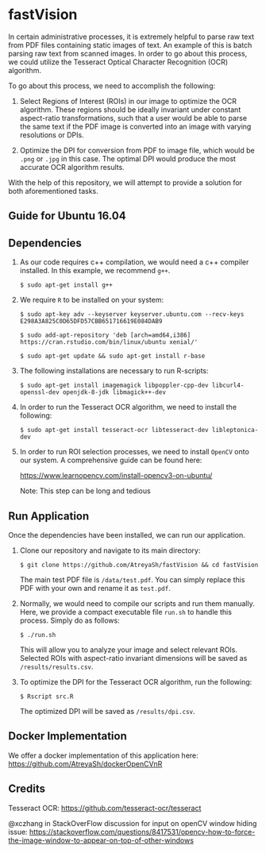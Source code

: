 # fastVision

In certain administrative processes, it is extremely helpful to parse raw text from PDF files containing static images of text. An example of this is batch parsing raw text from scanned images. In order to go about this process, we could utilize the Tesseract Optical Character Recognition (OCR) algorithm.

To go about this process, we need to accomplish the following:

1. Select Regions of Interest (ROIs) in our image to optimize the OCR algorithm. These regions should be ideally invariant under constant aspect-ratio transformations, such that a user would be able to parse the same text if the PDF image is converted into an image with varying resolutions or DPIs.

2. Optimize the DPI for conversion from PDF to image file, which would be `.png` or `.jpg` in this case. The optimal DPI would produce the most accurate OCR algorithm results.

With the help of this repository, we will attempt to provide a solution for both aforementioned tasks.

## Guide for Ubuntu 16.04

## Dependencies

1. As our code requires c++ compilation, we would need a c++ compiler installed. In this example, we recommend `g++`.

   ```shell
   $ sudo apt-get install g++
   ```
   
2. We require `R` to be installed on your system:

   ```shell
   $ sudo apt-key adv --keyserver keyserver.ubuntu.com --recv-keys E298A3A825C0D65DFD57CBB651716619E084DAB9
   
   $ sudo add-apt-repository 'deb [arch=amd64,i386] https://cran.rstudio.com/bin/linux/ubuntu xenial/'
   
   $ sudo apt-get update && sudo apt-get install r-base
   ```

3. The following installations are necessary to run R-scripts:

   ```shell
   $ sudo apt-get install imagemagick libpoppler-cpp-dev libcurl4-openssl-dev openjdk-8-jdk libmagick++-dev
   ```

4. In order to run the Tesseract OCR algorithm, we need to install the following:

   ```shell
   $ sudo apt-get install tesseract-ocr libtesseract-dev libleptonica-dev
   ```

5. In order to run ROI selection processes, we need to install `OpenCV` onto our system. A comprehensive guide can be found here:

   https://www.learnopencv.com/install-opencv3-on-ubuntu/
   
   Note: This step can be long and tedious

## Run Application

Once the dependencies have been installed, we can run our application. 

1. Clone our repository and navigate to its main directory:

   ```shell
   $ git clone https://github.com/AtreyaSh/fastVision && cd fastVision
   ```

   The main test PDF file is `/data/test.pdf`. You can simply replace this PDF with your own and rename it as `test.pdf`.

2. Normally, we would need to compile our scripts and run them manually. Here, we provide a compact executable file `run.sh` to handle this process. Simply do as follows:

   ```shell
   $ ./run.sh
   ```

   This will allow you to analyze your image and select relevant ROIs. Selected ROIs with aspect-ratio invariant dimensions will be saved as `/results/results.csv`. 

3. To optimize the DPI for the Tesseract OCR algorithm, run the following:

   ```shell
   $ Rscript src.R
   ```

   The optimized DPI will be saved as `/results/dpi.csv`.

## Docker Implementation

We offer a docker implementation of this application here: https://github.com/AtreyaSh/dockerOpenCVnR

## Credits

Tesseract OCR: https://github.com/tesseract-ocr/tesseract

@xczhang in StackOverFlow discussion for input on openCV window hiding issue:
https://stackoverflow.com/questions/8417531/opencv-how-to-force-the-image-window-to-appear-on-top-of-other-windows
